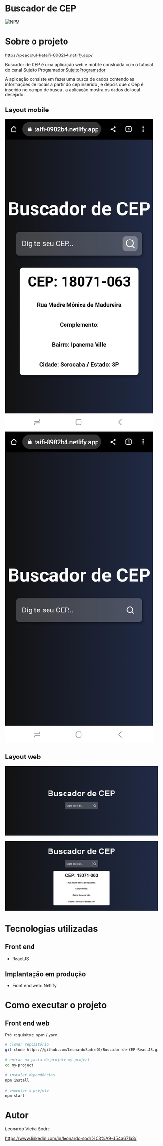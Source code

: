 # Buscador de CEP 
[![NPM](https://img.shields.io/npm/l/react)](https://github.com/neliocursos/exemplo-readme/blob/main/LICENSE) 

# Sobre o projeto

https://peaceful-kataifi-8982b4.netlify.app/

Buscador de CEP é uma aplicação web e mobile construída com o tutorial do canal Sujeito Programador [SujeitoProgramador](https://www.youtube.com/watch?v=oy4cbqE1_qc)

A aplicação consiste em fazer uma busca de dados contendo as informações de locais a partir do cep inserido , e depois que o Cep é inserido no campo de busca , a aplicação mostra os dados do local desejado.

## Layout mobile
![Mobile 1](https://github.com/LeonardoSodre20/Assets/blob/main/Mobile/WhatsApp%20Image%202022-07-26%20at%2016.30.56.jpeg) ![Mobile 2](https://github.com/LeonardoSodre20/Assets/blob/main/Mobile/WhatsApp%20Image%202022-07-26%20at%2016.31.11.jpeg)

## Layout web
![Web 1](https://github.com/LeonardoSodre20/Assets/blob/main/Web/WhatsApp%20Image%202022-07-26%20at%2016.40.30.jpeg)

![Web 2](https://github.com/LeonardoSodre20/Assets/blob/main/Web/WhatsApp%20Image%202022-07-26%20at%2016.41.12.jpeg)

# Tecnologias utilizadas

## Front end
- ReactJS
## Implantação em produção
- Front end web: Netlify

# Como executar o projeto

## Front end web
Pré-requisitos: npm / yarn

```bash
# clonar repositório
git clone https://github.com/LeonardoSodre20/Buscador-de-CEP-ReactJS.git

# entrar na pasta do projeto my-project
cd my-project

# instalar dependências
npm install

# executar o projeto
npm start
```

# Autor

Leonardo Vieira Sodré

https://www.linkedin.com/in/leonardo-sodr%C3%A9-454a671a3/
